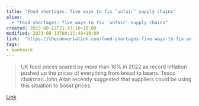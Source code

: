 ```yaml
---
title: "Food shortages: five ways to fix ‘unfair’ supply chains"
alias:
  - "Food shortages: five ways to fix ‘unfair’ supply chains"
created: 2023-08-12T21:43:10+10:00
modified: 2023-08-13T00:11:49+10:00
link:  "https://theconversation.com/food-shortages-five-ways-to-fix-unfair-supply-chains-197974"
tags:
- bookmark
---
```


> UK food prices soared by more than 16% in 2022 as record inflation pushed up the prices of everything from bread to beans. Tesco chairman John Allan recently suggested that suppliers could be using this situation to boost prices.

[Link](https://theconversation.com/food-shortages-five-ways-to-fix-unfair-supply-chains-197974)